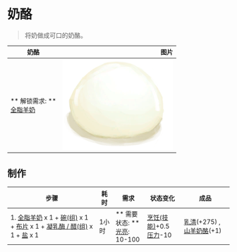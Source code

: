 # 奶酪  
> 将奶做成可口的奶酪。  
  
  奶酪  |   图片   
 ----  |  ----:   
 ** 解锁需求: **<br>[全脂羊奶](LQ_MilkWhole.md)  |  ![](Sprite/Cheese.png)   
  
## 制作  
步骤  |  耗时  |  需求  |  状态变化  |  成品  
----  |  ----  |  ----  |  ----  |  ----  
1. [全脂羊奶](LQ_MilkWhole.md) x 1 + [碗(组)](GpTag_Bowl.md) x 1 + [布片](ClothSmall.md) x 1 + [凝乳酶 / 醋(组)](GpTag_RennetLike.md) x 1 + [盐](Salt.md) x 1  |  1小时  |  ** 需要状态: **<br>[光亮](Light.md): 10-100  |  [烹饪(技能)](Skill_Cooking.md)+0.5<br>[压力](Stress.md)-10  |  [乳清](LQ_MilkWhey.md)(+275) , [山羊奶酪](Cheese.md)(+1)  
